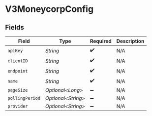 # V3MoneycorpConfig


## Fields

| Field               | Type                | Required            | Description         |
| ------------------- | ------------------- | ------------------- | ------------------- |
| `apiKey`            | *String*            | :heavy_check_mark:  | N/A                 |
| `clientID`          | *String*            | :heavy_check_mark:  | N/A                 |
| `endpoint`          | *String*            | :heavy_check_mark:  | N/A                 |
| `name`              | *String*            | :heavy_check_mark:  | N/A                 |
| `pageSize`          | *Optional\<Long>*   | :heavy_minus_sign:  | N/A                 |
| `pollingPeriod`     | *Optional\<String>* | :heavy_minus_sign:  | N/A                 |
| `provider`          | *Optional\<String>* | :heavy_minus_sign:  | N/A                 |